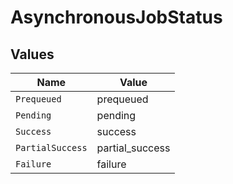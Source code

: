 # AsynchronousJobStatus


## Values

| Name             | Value            |
| ---------------- | ---------------- |
| `Prequeued`      | prequeued        |
| `Pending`        | pending          |
| `Success`        | success          |
| `PartialSuccess` | partial_success  |
| `Failure`        | failure          |